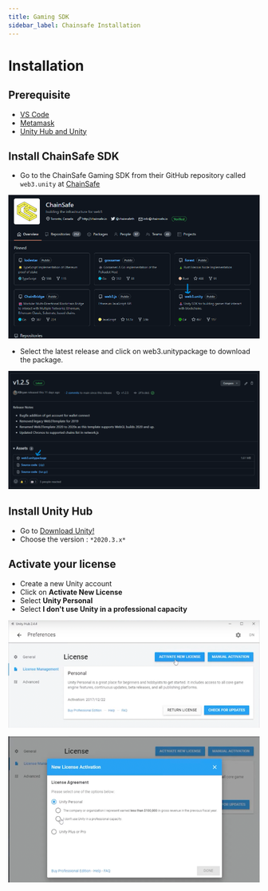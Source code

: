 ```yaml
---
title: Gaming SDK
sidebar_label: Chainsafe Installation
---
```


# Installation <a id="Chainsafe Installation"></a>

## Prerequisite <a id="Prerequisite"></a>

* [VS Code](https://code.visualstudio.com/Download)
* [Metamask](https://metamask.io/download/)
* [Unity Hub and Unity](https://www.educademy.co.uk/how-to-install-unityhub-unity-and-visual-studio-on-windows)


## Install ChainSafe SDK <a id="Install ChainSafe SDK"></a>
* Go to the ChainSafe Gaming SDK from their GitHub repository called `web3.unity` at [ChainSafe](https://github.com/chainsafe)

![](../../../static/images/chainsafe/1_chainSafe_web3Unity_repo.png)

* Select the latest release and click on web3.unitypackage to download the package.

![](../../../static/images/chainsafe/2_web3Unity_dd.png)

## Install Unity Hub <a id="Install Unity Hub"></a>

* Go to [Download Unity!](https://unity3d.com/fr/get-unity/download)
* Choose the version : `*2020.3.x*`


## Activate your license <a id="Activate your license"></a>
* Create a new Unity account
* Click on **Activate New License**
* Select **Unity Personal**
* Select **I don't use Unity in a professional capacity**

![](../../../static/images/chainsafe/4_activateLicenseII.png)

![](./../../../static/images/chainsafe/3_activateLicense.png)


